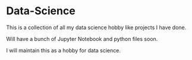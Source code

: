# Data-Science
This is a collection of all my data science hobby like projects I have done.

Will have a bunch of Jupyter Notebook and python files soon.

I will maintain this as a hobby for data science.
